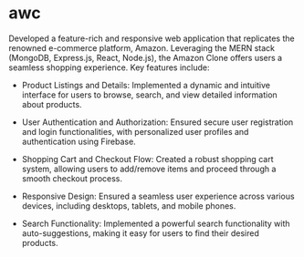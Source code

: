 # awc

Developed a feature-rich and responsive web application that replicates the renowned e-commerce platform, Amazon. Leveraging the MERN stack (MongoDB, Express.js, React, Node.js), the Amazon Clone offers users a seamless shopping experience. Key features include:

- Product Listings and Details: Implemented a dynamic and intuitive interface for users to browse, search, and view detailed information about products.

- User Authentication and Authorization: Ensured secure user registration and login functionalities, with personalized user profiles and authentication using Firebase.

- Shopping Cart and Checkout Flow: Created a robust shopping cart system, allowing users to add/remove items and proceed through a smooth checkout process.

- Responsive Design: Ensured a seamless user experience across various devices, including desktops, tablets, and mobile phones.

- Search Functionality: Implemented a powerful search functionality with auto-suggestions, making it easy for users to find their desired products.

